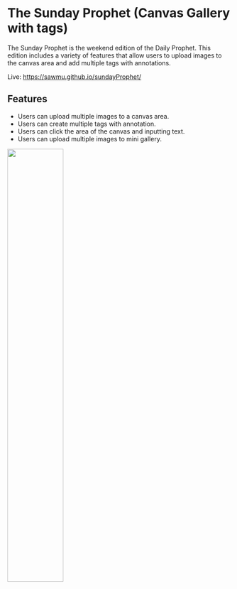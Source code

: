# The Sunday Prophet (Canvas Gallery with tags)

The Sunday Prophet is the weekend edition of the Daily Prophet. This edition includes a variety of features that allow users to upload images to the canvas area and add multiple tags with annotations.

Live: https://sawmu.github.io/sundayProphet/

## Features

- Users can upload multiple images to a canvas area.
- Users can create multiple tags with annotation.
- Users can click the area of the canvas and inputting text.
- Users can upload multiple images to mini gallery.


<img src="./assets/image/sunday_prophet.png" width="50%" height="50%">




